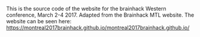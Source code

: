This is the source code of the website for the brainhack Western conference, March 2-4 2017. Adapted from the Brainhack MTL website.  The website can be seen here: 
https://montreal2017brainhack.github.io/montreal2017brainhack.github.io/

